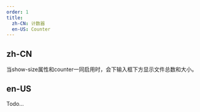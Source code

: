 ```yaml
---
order: 1
title:
  zh-CN: 计数器
  en-US: Counter
---
```


## zh-CN

当show-size属性和counter一同启用时，会下输入框下方显示文件总数和大小。

## en-US

Todo...
